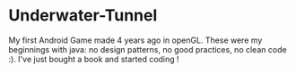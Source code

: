 # Underwater-Tunnel

My first Android Game made 4 years ago in openGL. These were my beginnings with java: no design patterns, no good practices, no clean code :). I've just bought a book and started coding !
